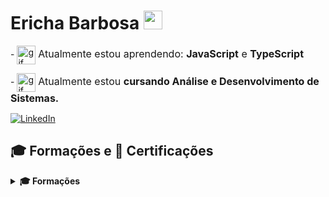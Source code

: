# Ericha Barbosa <img src="https://i.pinimg.com/originals/03/78/f0/0378f01f2ace7b84bf01c7bb28b50df1.gif" width="30px" />
 
<p>
 - <img src="https://i.pinimg.com/originals/b2/d8/80/b2d880ccf382f298a6939c7eb0ab36bd.gif" alt="gif" width="30" style="vertical-align: middle;"/>
  <span style="font-size: 16px;">Atualmente estou aprendendo: <b>JavaScript</b> e <b>TypeScript</b></span>
</p>

<p>
 - <img src="https://i.pinimg.com/originals/fd/7e/ea/fd7eead885ce1f0bba7cb2df6e3bf5c5.gif" alt="gif" width="30" style="vertical-align: middle;"/>
  <span style="font-size: 16px;">Atualmente estou <b>cursando Análise e Desenvolvimento de Sistemas.</b></span>
</p>

  <!-- LinkedIn -->
[![LinkedIn](https://img.shields.io/badge/LinkedIn-0A66C2?style=for-the-badge&logo=linkedin&logoColor=white)](https://www.linkedin.com/in/ericha-barbosa-092473292/)

## 🎓 Formações e 🏅 Certificações

<details>
  <summary><strong>🎓 Formações</strong></summary>

- **Técnico em Redes de computadores**  
  _Escola Tec. Estadual Professor Lucilo Ávila Pessoa. • 2020 — 2022 • Recife/PE_  
  **Destaques:** Monitora do Laboratório de Informática
</details>

</div>
